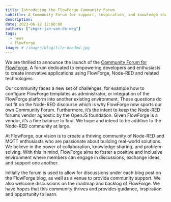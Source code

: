```yaml
---
title: Introducing the FlowForge Community Forum
subtitle: A Community Forum for support, inspiration, and knowledge sharing
description: 
date: 2023-06-12 12:00:00
authors: ["zeger-jan-van-de-weg"]
tags:
  - news
  - flowforge
image: # /images/blog/tile-needed.jpg
---
```


We are thrilled to announce the launch of the [Community Forum for FlowForge](https://community.flowforge.com).
A forum dedicated to empowering developers and enthusiasts to create innovative
applications using FlowForge, Node-RED and related technologies. 

<!--more-->

Our community faces a new set of challenges, for example how to configure FlowForge templates as administrator, or integration of the FlowForge platform into another existing environment. These questions do not fit on the Node-RED discourse which is why FlowForge now sports our own Community Forum. Furthermore, it’s the intent to keep the Node-RED forums vendor agnostic by the OpenJS foundation. Given FlowForge is a vendor, it’s a fine balance to find. We hope and intend to be additive to the Node-RED community at large.

At FlowForge, our vision is to create a thriving community of Node-RED and MQTT enthusiasts who are passionate about building real-world solutions. We believe in the power of collaboration, knowledge sharing, and problem-solving. With this in mind, FlowForge aims to foster a positive and inclusive environment where members can engage in discussions, exchange ideas, and support one another.

Initially the forum is used to allow for discussions under each blog post on the FlowForge blog, as well as a venue to provide community support. We also welcome discussions on the roadmap and backlog of FlowForge. We have hopes that this community thrives and provides guidance, inspiration and opportunity to learn.
